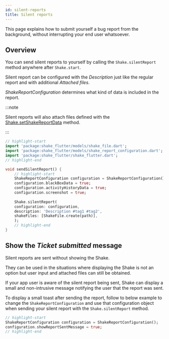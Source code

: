 ```yaml
---
id: silent-reports
title: Silent reports
---
```

This page explains how to submit yourself a bug report from the background, without interrupting your end user whatsoever.

## Overview
You can send silent reports to yourself by calling the `Shake.silentReport` method anywhere after `Shake.start`.

Silent report can be configured with the *Description* just like the regular report and with additional *Attached files*.

*ShakeReportConfiguration* determines what kind of data is included in the report.

:::note

Silent reports will also attach files defined with the [Shake.setShakeReportData](flutter/configuration-and-data/attachments.md) method.

:::

```dart title="main.dart"
// highlight-start
import 'package:shake_flutter/models/shake_file.dart';
import 'package:shake_flutter/models/shake_report_configuration.dart';
import 'package:shake_flutter/shake_flutter.dart';
// highlight-end

void sendSilentReport() {
    // highlight-start
    ShakeReportConfiguration configuration = ShakeReportConfiguration();
    configuration.blackBoxData = true;
    configuration.activityHistoryData = true;
    configuration.screenshot = true;
    
    Shake.silentReport(
    configuration: configuration,
    description: 'Description #tag1 #tag2',
    shakeFiles: [ShakeFile.create(path)],
    );
    // highlight-end
}
```

## Show the *Ticket submitted* message

Silent reports are sent without showing the Shake.

They can be used in the situations where displaying the Shake is not an option but user input and attached files can still be obtained.

If your app user is aware of the silent report being sent, Shake can display a small and non-intrusive message notifying the user that the report was sent.

To display a small toast after sending the report, follow to below example to change the `ShakeReportConfiguration` and use that configuration object when 
sending your silent report with the `Shake.silentReport` method.

```dart title="main.dart"
// highlight-start
ShakeReportConfiguration configuration = ShakeReportConfiguration();
configuration.showReportSentMessage = true;
// highlight-end
```
